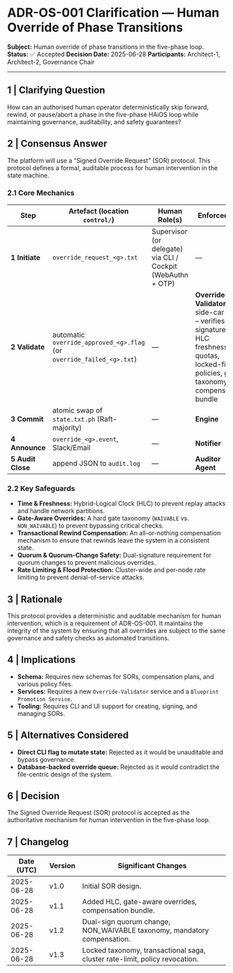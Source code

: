 # ADR-OS-001 Clarification — Human Override of Phase Transitions
**Subject:** Human override of phase transitions in the five-phase loop.
**Status:** ✅ Accepted
**Decision Date:** 2025-06-28
**Participants:** Architect-1, Architect-2, Governance Chair

---

## 1  |  Clarifying Question

How can an authorised human operator deterministically skip forward, rewind, or pause/abort a phase in the five-phase HAiOS loop while maintaining governance, auditability, and safety guarantees?

## 2  |  Consensus Answer

The platform will use a “Signed Override Request” (SOR) protocol. This protocol defines a formal, auditable process for human intervention in the state machine.

### 2.1 Core Mechanics

| Step | Artefact (location `control/`)                           | Human Role(s)                          | Enforced By                                    |
|------|---------------------------------------------------------|----------------------------------------|------------------------------------------------|
| **1 Initiate** | `override_request_<g>.txt` | Supervisor (or delegate) via CLI / Cockpit (WebAuthn + OTP) | —
| **2 Validate** | automatic `override_approved_<g>.flag` (or `override_failed_<g>.txt`) | — | **Override-Validator** side-car<br>– verifies dual signatures, HLC freshness, quotas, locked-file policies, gate taxonomy & compensation bundle |
| **3 Commit** | atomic swap of `state.txt.ph` (Raft-majority) | — | **Engine** |
| **4 Announce** | `override_<g>.event`, Slack/Email | — | **Notifier** |
| **5 Audit Close** | append JSON to `audit.log` | — | **Auditor Agent** |

### 2.2 Key Safeguards

*   **Time & Freshness:** Hybrid-Logical Clock (HLC) to prevent replay attacks and handle network partitions.
*   **Gate-Aware Overrides:** A hard gate taxonomy (`WAIVABLE` vs. `NON_WAIVABLE`) to prevent bypassing critical checks.
*   **Transactional Rewind Compensation:** An all-or-nothing compensation mechanism to ensure that rewinds leave the system in a consistent state.
*   **Quorum & Quorum-Change Safety:** Dual-signature requirement for quorum changes to prevent malicious overrides.
*   **Rate Limiting & Flood Protection:** Cluster-wide and per-node rate limiting to prevent denial-of-service attacks.

## 3  |  Rationale

This protocol provides a deterministic and auditable mechanism for human intervention, which is a requirement of ADR-OS-001. It maintains the integrity of the system by ensuring that all overrides are subject to the same governance and safety checks as automated transitions.

## 4  |  Implications

*   **Schema:** Requires new schemas for SORs, compensation plans, and various policy files.
*   **Services:** Requires a new `Override-Validator` service and a `Blueprint Promotion Service`.
*   **Tooling:** Requires CLI and UI support for creating, signing, and managing SORs.

## 5  |  Alternatives Considered

*   **Direct CLI flag to mutate state:** Rejected as it would be unauditable and bypass governance.
*   **Database-backed override queue:** Rejected as it would contradict the file-centric design of the system.

## 6  |  Decision

The Signed Override Request (SOR) protocol is accepted as the authoritative mechanism for human intervention in the five-phase loop.

## 7  |  Changelog

| Date (UTC) | Version | Significant Changes                                                                            |
| ---------- | ------- | ---------------------------------------------------------------------------------------------- |
| 2025-06-28 | v1.0    | Initial SOR design.                                                                            |
| 2025-06-28 | v1.1    | Added HLC, gate-aware overrides, compensation bundle.                                          |
| 2025-06-28 | v1.2    | Dual-sign quorum change, NON_WAIVABLE taxonomy, mandatory compensation.                        |
| 2025-06-28 | v1.3    | Locked taxonomy, transactional saga, cluster rate-limit, policy revocation.                    |